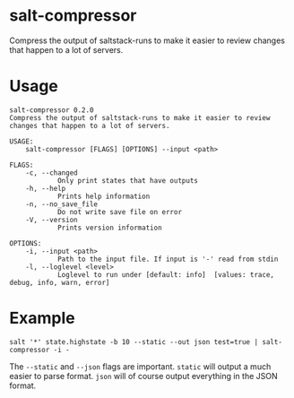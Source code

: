 # salt-compressor
Compress the output of saltstack-runs to make it easier to review changes that happen to a lot of servers.

# Usage
```
salt-compressor 0.2.0
Compress the output of saltstack-runs to make it easier to review changes that happen to a lot of servers.

USAGE:
    salt-compressor [FLAGS] [OPTIONS] --input <path>

FLAGS:
    -c, --changed
            Only print states that have outputs
    -h, --help
            Prints help information
    -n, --no_save_file
            Do not write save file on error
    -V, --version
            Prints version information

OPTIONS:
    -i, --input <path>
            Path to the input file. If input is '-' read from stdin
    -l, --loglevel <level>
            Loglevel to run under [default: info]  [values: trace, debug, info, warn, error]
```

# Example
```
salt '*' state.highstate -b 10 --static --out json test=true | salt-compressor -i -
```

The `--static` and `--json` flags are important. `static` will output a much
easier to parse format. `json` will of course output everything in the JSON
format.
